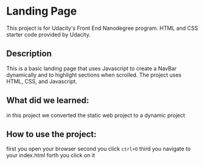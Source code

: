 # Landing Page

This project is for Udacity's Front End Nanodegree program. HTML and CSS starter code provided by Udacity. 

## Description

This is a basic landing page that uses Javascript to create a NavBar dynamically and to highlight sections when scrolled. The project uses HTML, CSS, and Javascript. 

## What did we learned:
in this project we converted the static web project to a dynamic project

## How to use the project:

first you open your browser
second you click `ctrl+O`
third you navigate to your index.html
forth you click on it
